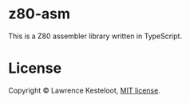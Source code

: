 # z80-asm

This is a Z80 assembler library written in TypeScript.

# License

Copyright &copy; Lawrence Kesteloot, [MIT license](LICENSE).

